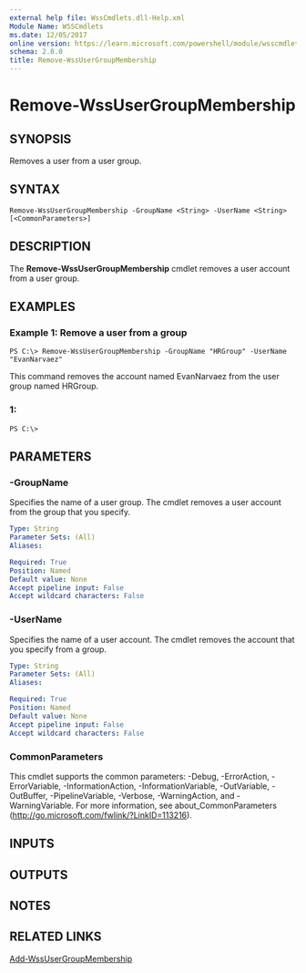 ```yaml
---
external help file: WssCmdlets.dll-Help.xml
Module Name: WSSCmdlets
ms.date: 12/05/2017
online version: https://learn.microsoft.com/powershell/module/wsscmdlets/remove-wssusergroupmembership?view=windowsserver2012r2-ps&wt.mc_id=ps-gethelp
schema: 2.0.0
title: Remove-WssUserGroupMembership
---
```


# Remove-WssUserGroupMembership

## SYNOPSIS
Removes a user from a user group.

## SYNTAX

```
Remove-WssUserGroupMembership -GroupName <String> -UserName <String> [<CommonParameters>]
```

## DESCRIPTION
The **Remove-WssUserGroupMembership** cmdlet removes a user account from a user group.

## EXAMPLES

### Example 1: Remove a user from a group
```
PS C:\> Remove-WssUserGroupMembership -GroupName "HRGroup" -UserName "EvanNarvaez"
```

This command removes the account named EvanNarvaez from the user group named HRGroup.

### 1:
```
PS C:\>
```

## PARAMETERS

### -GroupName
Specifies the name of a user group.
The cmdlet removes a user account from the group that you specify.

```yaml
Type: String
Parameter Sets: (All)
Aliases: 

Required: True
Position: Named
Default value: None
Accept pipeline input: False
Accept wildcard characters: False
```

### -UserName
Specifies the name of a user account.
The cmdlet removes the account that you specify from a group.

```yaml
Type: String
Parameter Sets: (All)
Aliases: 

Required: True
Position: Named
Default value: None
Accept pipeline input: False
Accept wildcard characters: False
```

### CommonParameters
This cmdlet supports the common parameters: -Debug, -ErrorAction, -ErrorVariable, -InformationAction, -InformationVariable, -OutVariable, -OutBuffer, -PipelineVariable, -Verbose, -WarningAction, and -WarningVariable. For more information, see about_CommonParameters (http://go.microsoft.com/fwlink/?LinkID=113216).

## INPUTS

## OUTPUTS

## NOTES

## RELATED LINKS

[Add-WssUserGroupMembership](./Add-WssUserGroupMembership.md)

